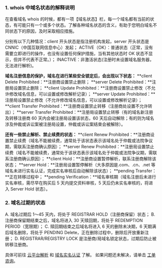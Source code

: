 ### 1. whois 中域名状态的解释说明
在查看域名 whois 的时候，都有一项【域名状态】栏，每一个域名都有当前的状态，有可能只有一个或多个状态。了解各种域名状态的含义，有助于您明白域名不同状态下的原因，及时采取相应措施。

分别有以下几种情况：client 开头状态是指注册机构发起，server 开头状态是 CNNIC（中国互联网信息中心）发起；
ACTIVE（OK）：普通状态（正常，没有需要立即进行的操作，也没有设置任何保护措施，当有其他状态时 OK 状态不显示，但并不代表不正常。）；
INACTIVE：非激活状态(注册时未设置域名服务器，无法进行解析)。

**域名注册信息的保护，域名在进行某些安全锁定后，会出现以下状态：**
**client Delete Prohibited：**注册商设置禁止删除；
**server Delete Prohibited：**注册局设置禁止删除；
**client Update Prohibited：**注册商设置禁止修改（不允许修改域名信息，可以设置或修改解析记录）；
**server Update Prohibited：**注册局设置禁止修改（不允许修改域名信息，可以设置或修改解析记录）；
**client Transfer Prohibited：**注册商设置禁止转移（注册商处设置不允许转出）；
**server Transfer Prohibited：**注册局设置禁止转移（有的域名新注册及转移注册商 60 天内会被注册局设置该状态，60 天后自动解除；有的则为域名涉及仲裁或诉讼案被注册局设置，仲裁或诉讼案结束会被解除）。


**还有一些禁止解析、禁止续费的状态：**
**client Renew Prohibited：**注册商设置禁止续费（域名不能被续费，通常处于该状态表示该域名处于仲裁或法院争议期，需联系注册商确认原因）；
**server Renew Prohibited：**注册局设置禁止续费（域名不能被续费，通常处于该状态表示该域名处于仲裁或法院争议期，需联系注册商确认原因）；
**client Hold：**注册商设置暂停解析，联系注册商解除该状态；
**server Hold：**注册局设置暂停解析（大多原因是.com、.cn、.net 等域名未进行实名认证，完成实名审核后自动解除该状态）；
**pending Transfer：**正在转移过程中；
**pending Verification：**域名审核期（域名注册后未进行实名审核，需尽早在购买后 5 天内提交资料审核，5 天后仍未实名审核的，将进入 Server Hold 状态）。

### 2. 域名过期的状态

A. 域名过期后 1～45 天内，将处于 REGISTRAR HOLD（注册商保留）状态；
B. 注册商保留期结束之后，域名将进入 30 天赎回期，将处于 REDEMPTION PERIOD（宽限期）；
C. 赎回期结束之后域名将进入 6 天的删除未决期，6 天期满后域名删除，将处于 PENDING Delete，正在删除过程中，删除后开放重新注册；
D. REGISTRAR/REGISTRY LOCK 是注册商/局域名锁定状态，过期后防止被转移注册商。

具体可前往 [云平台解析](/document/product/302) 和 [域名实名认证](/document/product/242/6707) 了解。
如果问题还未解决，请单击 [工单咨询](http://console.tcecqpoc.fsphere.cn/workorder/category/create?level1_id=16&level2_id=17&level1_name=%E5%85%B6%E4%BB%96%E6%9C%8D%E5%8A%A1&level2_name=%E5%9F%9F%E5%90%8D)。





